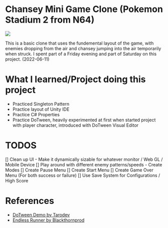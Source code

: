 # Chansey Mini Game Clone (Pokemon Stadium 2 from N64)

![](https://www.serebii.net/stadium2/chansey.jpg)

This is a basic clone that uses the fundemental layout of the game, with enemies dropping from the air and chansey jumping into the air temporarily when struck. I spent part of a Friday evening and part of Saturday on this project. (2022-06-11)

# What I learned/Project doing this project
* Practiced Singleton Pattern
* Practice layout of Unity IDE
* Practice C# Properties
* Practice DoTween, heavily experimented at first when started project with player character, introduced with DoTween Visual Editor

# TODOS
[] Clean up UI - Make it dynamically sizable for whatever monitor / Web GL / Mobile Device
[] Play around with different enemy patterns/speeds - Create Modes
[] Create Pause Menu
[] Create Start Menu
[] Create Game Over Menu (For both success or failure)
[] Use Save System for Configurations / High Score

# References
* [DoTween Demo by Tarodev](https://www.youtube.com/watch?v=Y8cv-rF5j6c)
* [Endless Runner by Blackthornprod](https://www.youtube.com/watch?v=FVCW5189ev)